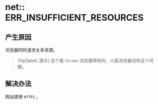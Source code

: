 # net:: ERR_INSUFFICIENT_RESOURCES

## 产生原因

浏览器同时请求太多资源。

> [!tip|label: 提示]
> 这个是 `Chrome` 浏览器特有的，火狐浏览器没有这个问题。

## 解决办法

网站使用 `HTTP2` 。
